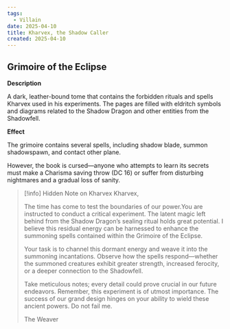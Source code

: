 ```yaml
---
tags:
  - Villain
date: 2025-04-10
title: Kharvex, the Shadow Caller
created: 2025-04-10
---
```

## Grimoire of the Eclipse

**Description**

A dark, leather-bound tome that contains the forbidden rituals and spells Kharvex used in his experiments. The pages are filled with eldritch symbols and diagrams related to the Shadow Dragon and other entities from the Shadowfell.

**Effect**

The grimoire contains several spells, including shadow blade, summon shadowspawn, and contact other plane.

However, the book is cursed—anyone who attempts to learn its secrets must make a Charisma saving throw (DC 16) or suffer from disturbing nightmares and a gradual loss of sanity.

> [!info] Hidden Note on Kharvex
> Kharvex,
> 
> The time has come to test the boundaries of our power.You are instructed to conduct a critical experiment. The latent magic left behind from the Shadow Dragon’s sealing ritual holds great potential. I believe this residual energy can be harnessed to enhance the summoning spells contained within the Grimoire of the Eclipse.
> 
> Your task is to channel this dormant energy and weave it into the summoning incantations. Observe how the spells respond—whether the summoned creatures exhibit greater strength, increased ferocity, or a deeper connection to the Shadowfell.
> 
> Take meticulous notes; every detail could prove crucial in our future endeavors. Remember, this experiment is of utmost importance. The success of our grand design hinges on your ability to wield these ancient powers. Do not fail me.
> 
> The Weaver